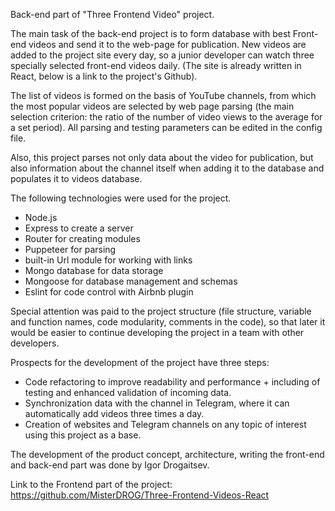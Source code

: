 Back-end part of "Three Frontend Video" project.

The main task of the back-end project is to form database with best Front-end videos and send it to the web-page for publication. New videos are added to the project site every day, so a junior developer can watch three specially selected front-end videos daily. (The site is already written in React, below is a link to the project's Github).

The list of videos is formed on the basis of YouTube channels, from which the most popular videos are selected by web page parsing (the main selection criterion: the ratio of the number of video views to the average for a set period). All parsing and testing parameters can be edited in the config file.

Also, this project parses not only data about the video for publication, but also information about the channel itself when adding it to the database and populates it to videos database.

The following technologies were used for the project.

- Node.js
- Express to create a server
- Router for creating modules
- Puppeteer for parsing
- built-in Url module for working with links
- Mongo database for data storage
- Mongoose for database management and schemas
- Eslint for code control with Airbnb plugin

Special attention was paid to the project structure (file structure, variable and function names, code modularity, comments in the code), so that later it would be easier to continue developing the project in a team with other developers.

Prospects for the development of the project have three steps:

- Code refactoring to improve readability and performance + including of testing and enhanced validation of incoming data.
- Synchronization data with the channel in Telegram, where it can automatically add videos three times a day.
- Creation of websites and Telegram channels on any topic of interest using this project as a base.

The development of the product concept, architecture, writing the front-end and back-end part was done by Igor Drogaitsev.

Link to the Frontend part of the project:
https://github.com/MisterDROG/Three-Frontend-Videos-React
